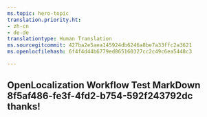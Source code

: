 ```yaml
---
ms.topic: hero-topic
translation.priority.ht:
- zh-cn
- de-de
translationtype: Human Translation
ms.sourcegitcommit: 427ba2e5aea145924db6246a8be7a33ffc2a3621
ms.openlocfilehash: 6f4f4d44b6779ed865160327cc2c49c6ea5448c3

---
```

## OpenLocalization Workflow Test MarkDown 8f5af486-fe3f-4fd2-b754-592f243792dc thanks!



<!--HONumber=Jul16_HO5-->


